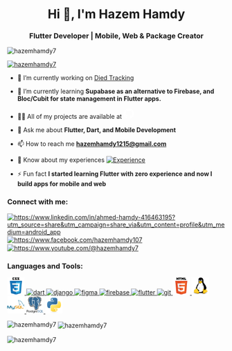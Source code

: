 <h1 align="center">Hi 👋, I'm Hazem Hamdy</h1>
<h3 align="center">Flutter Developer | Mobile, Web & Package Creator</h3>
 
<p align="left"> <img src="https://komarev.com/ghpvc/?username=hazemhamdy7&label=Profile%20views&color=0e75b6&style=flat" alt="hazemhamdy7" /> </p>

<p align="left"> <a href="https://github.com/ryo-ma/github-profile-trophy"><img src="https://github-profile-trophy.vercel.app/?username=hazemhamdy7" alt="hazemhamdy7" /></a> </p>

- 🔭 I’m currently working on [Died Tracking](https://github.com/AhmedOsamaAziz/devloopy_diettrack_fronend)

- 🌱 I’m currently learning **Supabase as an alternative to Firebase, and Bloc/Cubit for state management in Flutter apps.**
- 👨‍💻 All of my projects are available at 
  <a href="https://github.com/HazemHamdy7" target="_blank" style="display:inline-block; width:24px; height:24px;">
    <svg height="24" width="24" viewBox="0 0 16 16" fill="white" xmlns="http://www.w3.org/2000/svg">
      <path d="M8 0C3.58 0 0 3.58 0 8c0 3.54 2.29 6.54 5.47 7.59.4.07.55-.17.55-.38 
      0-.19-.01-.82-.01-1.49-2.01.37-2.53-.49-2.69-.94-.09-.23-.48-.94-.82-1.13-.28-.15-.68-.52
      -.01-.53.63-.01 1.08.58 1.23.82.72 1.21 1.87.87 2.33.66.07-.52.28-.87.51-1.07-1.78-.2-3.64
      -.89-3.64-3.95 0-.87.31-1.59.82-2.15-.08-.2-.36-1.02.08-2.12 0 0 .67-.21 2.2.82a7.6 7.6 0 012
      -.27c.68 0 1.36.09 2 .27 1.53-1.04 2.2-.82 2.2-.82.44 1.1.16 1.92.08 2.12.51.56.82 1.27.82 2.15
      0 3.07-1.87 3.75-3.65 3.95.29.25.54.73.54 1.48 0 1.07-.01 1.93-.01 2.2 0 .21.15.46.55.38A8.013
      8.013 0 0016 8c0-4.42-3.58-8-8-8z"/>
    </svg>
  </a>


- 💬 Ask me about **Flutter, Dart, and Mobile Development**

- 📫 How to reach me **hazemhamdy1215@gmail.com**

- 📄 Know about my experiences
  <a href="https://hazemhamdy7.github.io/hazemhamdy/" target="_blank">
    <img src="https://cdn-icons-png.flaticon.com/512/1170/1170576.png" width="24" alt="Experience" />
  </a>



- ⚡ Fun fact **I started learning Flutter with zero experience and now I build apps for mobile and web**

<h3 align="left">Connect with me:</h3>
<p align="left">
<a href="https://linkedin.com/in/https://www.linkedin.com/in/ahmed-hamdy-416463195?utm_source=share&utm_campaign=share_via&utm_content=profile&utm_medium=android_app" target="blank"><img align="center" src="https://raw.githubusercontent.com/rahuldkjain/github-profile-readme-generator/master/src/images/icons/Social/linked-in-alt.svg" alt="https://www.linkedin.com/in/ahmed-hamdy-416463195?utm_source=share&utm_campaign=share_via&utm_content=profile&utm_medium=android_app" height="30" width="40" /></a>
<a href="https://fb.com/https://www.facebook.com/hazemhamdy107" target="blank"><img align="center" src="https://raw.githubusercontent.com/rahuldkjain/github-profile-readme-generator/master/src/images/icons/Social/facebook.svg" alt="https://www.facebook.com/hazemhamdy107" height="30" width="40" /></a>
<a href="https://www.youtube.com/c/https://www.youtube.com/@hazemhamdy7" target="blank"><img align="center" src="https://raw.githubusercontent.com/rahuldkjain/github-profile-readme-generator/master/src/images/icons/Social/youtube.svg" alt="https://www.youtube.com/@hazemhamdy7" height="30" width="40" /></a>
</p>

<h3 align="left">Languages and Tools:</h3>
<p align="left"> <a href="https://www.w3schools.com/css/" target="_blank" rel="noreferrer"> <img src="https://raw.githubusercontent.com/devicons/devicon/master/icons/css3/css3-original-wordmark.svg" alt="css3" width="40" height="40"/> </a> <a href="https://dart.dev" target="_blank" rel="noreferrer"> <img src="https://www.vectorlogo.zone/logos/dartlang/dartlang-icon.svg" alt="dart" width="40" height="40"/> </a> <a href="https://www.djangoproject.com/" target="_blank" rel="noreferrer"> <img src="https://cdn.worldvectorlogo.com/logos/django.svg" alt="django" width="40" height="40"/> </a> <a href="https://www.figma.com/" target="_blank" rel="noreferrer"> <img src="https://www.vectorlogo.zone/logos/figma/figma-icon.svg" alt="figma" width="40" height="40"/> </a> <a href="https://firebase.google.com/" target="_blank" rel="noreferrer"> <img src="https://www.vectorlogo.zone/logos/firebase/firebase-icon.svg" alt="firebase" width="40" height="40"/> </a> <a href="https://flutter.dev" target="_blank" rel="noreferrer"> <img src="https://www.vectorlogo.zone/logos/flutterio/flutterio-icon.svg" alt="flutter" width="40" height="40"/> </a> <a href="https://git-scm.com/" target="_blank" rel="noreferrer"> <img src="https://www.vectorlogo.zone/logos/git-scm/git-scm-icon.svg" alt="git" width="40" height="40"/> </a> <a href="https://www.w3.org/html/" target="_blank" rel="noreferrer"> <img src="https://raw.githubusercontent.com/devicons/devicon/master/icons/html5/html5-original-wordmark.svg" alt="html5" width="40" height="40"/> </a> <a href="https://www.linux.org/" target="_blank" rel="noreferrer"> <img src="https://raw.githubusercontent.com/devicons/devicon/master/icons/linux/linux-original.svg" alt="linux" width="40" height="40"/> </a> <a href="https://www.mysql.com/" target="_blank" rel="noreferrer"> <img src="https://raw.githubusercontent.com/devicons/devicon/master/icons/mysql/mysql-original-wordmark.svg" alt="mysql" width="40" height="40"/> </a> <a href="https://www.postgresql.org" target="_blank" rel="noreferrer"> <img src="https://raw.githubusercontent.com/devicons/devicon/master/icons/postgresql/postgresql-original-wordmark.svg" alt="postgresql" width="40" height="40"/> </a> <a href="https://www.python.org" target="_blank" rel="noreferrer"> <img src="https://raw.githubusercontent.com/devicons/devicon/master/icons/python/python-original.svg" alt="python" width="40" height="40"/> </a> </p>


<p><img align="left" src="https://github-readme-stats.vercel.app/api/top-langs?username=hazemhamdy7&show_icons=true&locale=en&layout=compact" alt="hazemhamdy7" /></p>

<p>&nbsp;<img align="center" src="https://github-readme-stats.vercel.app/api?username=hazemhamdy7&show_icons=true&locale=en" alt="hazemhamdy7" /></p>

<p><img align="center" src="https://github-readme-streak-stats.herokuapp.com/?user=hazemhamdy7&" alt="hazemhamdy7" /></p>
